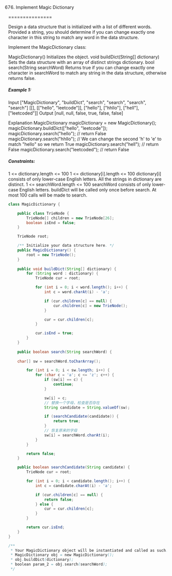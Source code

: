 676. Implement Magic Dictionary

===============

Design a data structure that is initialized with a list of different words. Provided a string, you should determine if you can change exactly one character in this string to match any word in the data structure.

Implement the MagicDictionary class:

MagicDictionary() Initializes the object.
void buildDict(String[] dictionary) Sets the data structure with an array of distinct strings dictionary.
bool search(String searchWord) Returns true if you can change exactly one character in searchWord to match any string in the data structure, otherwise returns false.

##### Example 1:

Input
["MagicDictionary", "buildDict", "search", "search", "search", "search"]
[[], [["hello", "leetcode"]], ["hello"], ["hhllo"], ["hell"], ["leetcoded"]]
Output
[null, null, false, true, false, false]

Explanation
MagicDictionary magicDictionary = new MagicDictionary();
magicDictionary.buildDict(["hello", "leetcode"]);
magicDictionary.search("hello"); // return False
magicDictionary.search("hhllo"); // We can change the second 'h' to 'e' to match "hello" so we return True
magicDictionary.search("hell"); // return False
magicDictionary.search("leetcoded"); // return False

##### Constraints:

1 <= dictionary.length <= 100
1 <= dictionary[i].length <= 100
dictionary[i] consists of only lower-case English letters.
All the strings in dictionary are distinct.
1 <= searchWord.length <= 100
searchWord consists of only lower-case English letters.
buildDict will be called only once before search.
At most 100 calls will be made to search.

```java
class MagicDictionary {

    public class TrieNode {
        TrieNode[] children = new TrieNode[26];
        boolean isEnd = false;
    }

    TrieNode root;

    /** Initialize your data structure here. */
    public MagicDictionary() {
        root = new TrieNode();
    }
    
    public void buildDict(String[] dictionary) {
        for (String word : dictionary) {
            TrieNode cur = root;

            for (int i = 0; i < word.length(); i++) {
                int c = word.charAt(i) - 'a';

                if (cur.children[c] == null) {
                    cur.children[c] = new TrieNode();
                }

                cur = cur.children[c];
            }

            cur.isEnd = true;
        }
    }
    
    public boolean search(String searchWord) {
    
    char[] sw = searchWord.toCharArray();

        for (int i = 0; i < sw.length; i++) {
            for (char c = 'a'; c <= 'z'; c++) {
                if (sw[i] == c) {
                    continue;
                }

                sw[i] = c;
                // 替换一个字母，检查是否存在
                String candidate = String.valueOf(sw);

                if (searchCandidate(candidate)) {
                    return true;
                }
                // 恢复原来的字母
                sw[i] = searchWord.charAt(i);
            }
        }

        return false;
    }

    public boolean searchCandidate(String candidate) {
        TrieNode cur = root;

        for (int i = 0; i < candidate.length(); i++) {
            int c = candidate.charAt(i) - 'a';

            if (cur.children[c] == null) {
                return false;
            } else {
                cur = cur.children[c];
            }
        }

        return cur.isEnd;
    }
}

/**
 * Your MagicDictionary object will be instantiated and called as such:
 * MagicDictionary obj = new MagicDictionary();
 * obj.buildDict(dictionary);
 * boolean param_2 = obj.search(searchWord);
 */
```

